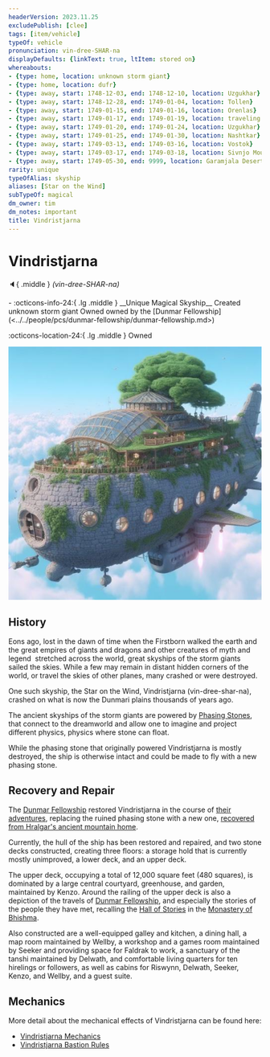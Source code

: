 ```yaml
---
headerVersion: 2023.11.25
excludePublish: [clee]
tags: [item/vehicle]
typeOf: vehicle
pronunciation: vin-dree-SHAR-na
displayDefaults: {linkText: true, ltItem: stored on}
whereabouts:
- {type: home, location: unknown storm giant}
- {type: home, location: dufr}
- {type: away, start: 1748-12-03, end: 1748-12-10, location: Uzgukhar}
- {type: away, start: 1748-12-28, end: 1749-01-04, location: Tollen}
- {type: away, start: 1749-01-15, end: 1749-01-16, location: Orenlas}
- {type: away, start: 1749-01-17, end: 1749-01-19, location: traveling to Xurkhaz}
- {type: away, start: 1749-01-20, end: 1749-01-24, location: Uzgukhar}
- {type: away, start: 1749-01-25, end: 1749-01-30, location: Nashtkar}
- {type: away, start: 1749-03-13, end: 1749-03-16, location: Vostok}
- {type: away, start: 1749-03-17, end: 1749-03-18, location: Sivnjo Mountains}
- {type: away, start: 1749-05-30, end: 9999, location: Garamjala Desert}
rarity: unique
typeOfAlias: skyship
aliases: [Star on the Wind]
subTypeOf: magical
dm_owner: tim
dm_notes: important
title: Vindristjarna
---
```

# Vindristjarna
:speaker:{ .middle } *(vin-dree-SHAR-na)*  
<div class="grid cards ext-narrow-margin ext-one-column" markdown>
- :octicons-info-24:{ .lg .middle } __Unique Magical Skyship__  
   Created unknown storm giant  
   Owned owned by the [Dunmar Fellowship](<../../people/pcs/dunmar-fellowship/dunmar-fellowship.md>)  
</div>

:octicons-location-24:{ .lg .middle } Owned


![Vindristjarna V1](../../assets/vindristjarna-v1.jpg)

## History

Eons ago, lost in the dawn of time when the Firstborn walked the earth and the great empires of giants and dragons and other creatures of myth and legend  stretched across the world, great skyships of the storm giants sailed the skies. While a few may remain in distant hidden corners of the world, or travel the skies of other planes, many crashed or were destroyed.

One such skyship, the Star on the Wind, Vindristjarna (vin-dree-shar-na), crashed on what is now the Dunmari plains thousands of years ago. 

The ancient skyships of the storm giants are powered by [Phasing Stones](<../magic-items/phasing-stones.md>), that connect to the dreamworld and allow one to imagine and project different physics, physics where stone can float. 

While the phasing stone that originally powered Vindristjarna is mostly destroyed, the ship is otherwise intact and could be made to fly with a new phasing stone. 

## Recovery and Repair

The [Dunmar Fellowship](<../../people/pcs/dunmar-fellowship/dunmar-fellowship.md>) restored Vindristjarna in the course of [their adventures](<../../campaigns/dunmari-frontier-campaign/session-notes/session-74-dufr.md>), replacing the ruined phasing stone with a new one, [recovered from Hralgar's ancient mountain home](<../../campaigns/dunmari-frontier-campaign/session-notes/session-73-dufr.md>). 

Currently, the hull of the ship has been restored and repaired, and two stone decks constructed, creating three floors: a storage hold that is currently mostly unimproved, a lower deck, and an upper deck. 

The upper deck, occupying a total of 12,000 square feet (480 squares), is dominated by a large central courtyard, greenhouse, and garden, maintained by Kenzo. Around the railing of the upper deck is also a depiction of the travels of [Dunmar Fellowship](<../../people/pcs/dunmar-fellowship/dunmar-fellowship.md>), and especially the stories of the people they have met, recalling the [Hall of Stories](<../../gazetteer/greater-dunmar/dunmari-basin/hall-of-stories.md>) in the [Monastery of Bhishma](<../../gazetteer/greater-dunmar/dunmari-basin/monastery-of-bhishma.md>). 

Also constructed are a well-equipped galley and kitchen, a dining hall, a map room maintained by Wellby, a workshop and a games room maintained by Seeker and providing space for Faldrak to work, a sanctuary of the tanshi maintained by Delwath, and comfortable living quarters for ten hirelings or followers, as well as cabins for Riswynn, Delwath, Seeker, Kenzo, and Wellby, and a guest suite. 

## Mechanics

More detail about the mechanical effects of Vindristjarna can be found here:
- [Vindristjarna Mechanics](<../../campaigns/dunmari-frontier-campaign/vindristjarna-mechanics.md>)
- [Vindristjarna Bastion Rules](<../../campaigns/dunmari-frontier-campaign/vindristjarna-bastion-rules.md>)

